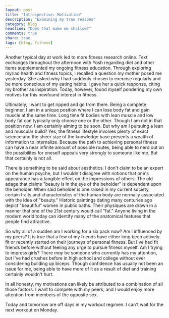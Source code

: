 ```yaml
---
layout: post
title: "Introspective: Motivation"
description: "Examining my true reasons"
category: blog
headline: "Does that make me shallow?"
comments: true
share: true
tags: [blog, fitness]
---
```

Another typical day at work led to more fitness research online.  Text exchanges throughout the afternoon with Yosh regarding diet and other items supplemented my ongoing fitness education.  Through exploring myriad health and fitness topics, I recalled a question my mother posed me yesterday.  She asked why I had suddenly chosen to exercise regularly and be more conscious of my eating habits.  I gave her a quick response, citing my brother as inspiration.  Today, however, found myself pondering my own motives for this newfound interest in fitness.

Ultimately, I want to get ripped and go from there.  Being a complete beginner, I am in a unique position where I can lose body fat and gain muscle at the same time.  Long time fit bodies with lean muscle and low body fat can typically only choose one or the other.  Though I am not in that position now, I am certainly aiming to be soon.  But why am I pursuing a lean and muscular build?  Yes, the fitness lifestyle involves plenty of exact science and the sheer size of the knowledge base presents a wealth of information to internalize.  Because the path to achieving personal fitness can have a near infinite amount of possible routes, being able to nerd out on the possibilites for oneself appeals very strongly to someone like me.  But that certainly is not all.

There is something to be said about aesthetics.  I don't claim to be an expert on the human psyche, but I wouldn't disagree with notions that one's appearance has a tangible effect on the impressions of others.  The old adage that claims "beauty is in the eye of the beholder" is dependent upon the beholder.  When said beholder is one raised in my current society, certain traits and characteristics of the human body are normally associated with the idea of "beauty."  Historic paintings dating many centuries ago depict "beautiful" women in public baths.  Their physiques are drawn in a manner that one of the 21st century would call "fat."  Anyone living in the modern world today can identify many of the anatomical features that people find attractive.

So why all of a sudden am I working for a six pack now?  Am I influenced by my peers?  It is true that a few of my friends have either long been actively fit or recently started on their journeys of personal fitness.  But I've had fit friends before without feeling any urge to pursue fitness myself.  Am I trying to impress girls?  There *may* be someone who currently has my attention, but I've had crushes before in high school and college without ever considering building up biceps.  Though confidence has usually not been an issue for me, being able to have more of it as a result of diet and training certainly wouldn't hurt.

In all honesty, my motivations can likely be attributed to a combination of all those factors.  I want to compete with my peers, and I would enjoy more attention from members of the opposite sex.

Today and tomorrow are off days in my workout regimen.  I can't wait for the next workout on Monday.
